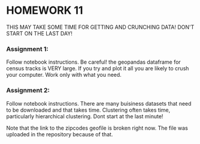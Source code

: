 # HOMEWORK 11

THIS MAY TAKE SOME TIME FOR GETTING AND CRUNCHING DATA! DON'T START ON THE LAST DAY!
### Assignment 1: 

Follow notebook instructions. Be careful! the geopandas dataframe for census tracks is VERY large. If you try and plot it all you are likely to crush your computer. Work only with what you need.

### Assignment 2:

Follow notebook instructions. There are many buisiness datasets that need to be downloaded and that takes time. Clustering often takes time, particularly hierarchical clustering. Dont start at the last minute!

Note that the link to the zipcodes geofile is broken right now. The file was uploaded in the repository because of that.
